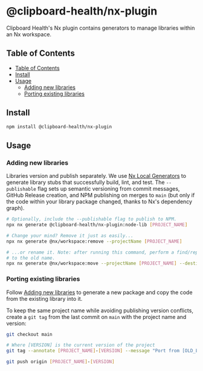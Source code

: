 # @clipboard-health/nx-plugin

Clipboard Health's Nx plugin contains generators to manage libraries within an Nx workspace.

## Table of Contents

- [Table of Contents](#table-of-contents)
- [Install](#install)
- [Usage](#usage)
  - [Adding new libraries](#adding-new-libraries)
  - [Porting existing libraries](#porting-existing-libraries)

## Install

```bash
npm install @clipboard-health/nx-plugin
```

## Usage

### Adding new libraries

Libraries version and publish separately. We use [Nx Local Generators](https://nx.dev/recipes/generators/local-generators) to generate library stubs that successfully build, lint, and test. The `--publishable` flag sets up semantic versioning from commit messages, GitHub Release creation, and NPM publishing on merges to `main` (but only if the code within your library package changed, thanks to Nx's dependency graph).

```bash
# Optionally, include the --publishable flag to publish to NPM.
npx nx generate @clipboard-health/nx-plugin:node-lib [PROJECT_NAME]

# Change your mind? Remove it just as easily...
npx nx generate @nx/workspace:remove --projectName [PROJECT_NAME]

# ...or rename it. Note: after running this command, perform a find/replace for remaining references
# to the old name.
npx nx generate @nx/workspace:move --projectName [PROJECT_NAME] --destination [NEW_PROJECT_NAME]
```

### Porting existing libraries

Follow [Adding new libraries](#adding-new-libraries) to generate a new package and copy the code from the existing library into it.

To keep the same project name while avoiding publishing version conflicts, create a `git tag` from the last commit on `main` with the project name and version:

```bash
git checkout main

# Where [VERSION] is the current version of the project
git tag --annotate [PROJECT_NAME]-[VERSION] --message "Port from [OLD_LOCATION]"

git push origin [PROJECT_NAME]-[VERSION]
```
